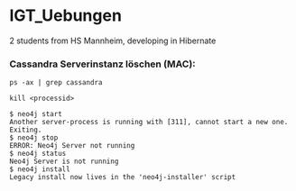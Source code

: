 # IGT_Uebungen
2 students from HS Mannheim, developing in Hibernate

### Cassandra Serverinstanz löschen (MAC):


```ps -ax | grep cassandra```

```kill <processid>```

```
$ neo4j start
Another server-process is running with [311], cannot start a new one. Exiting.
$ neo4j stop
ERROR: Neo4j Server not running
$ neo4j status
Neo4j Server is not running
$ neo4j install
Legacy install now lives in the 'neo4j-installer' script
```
